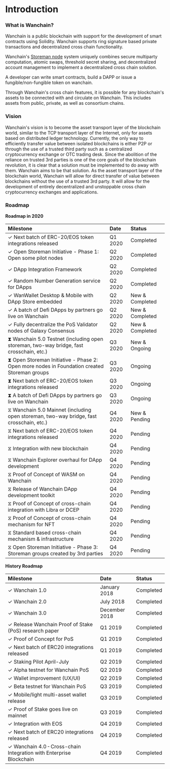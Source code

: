 # Introduction  

### What is Wanchain?
Wanchain is a public blockchain with support for the development of smart contracts using Solidity. Wanchain supports ring signature based private transactions and decentralized cross chain functionality.

Wanchain's [Storeman node](technology/storeman.md) system uniquely combines  secure multiparty computation, atomic swaps, threshold secret sharing, and decentralized account management to implement a decentralized cross chain solution.

A developer can write smart contracts, build a DAPP or issue a fungible/non-fungible token on wanchain. 

Through Wanchain's cross chain features, it is possible for any blockchain's assets to be connected with and circulate on Wanchain. This includes assets from public, private, as well as consortium chains.


### Vision

Wanchain's vision is to become the asset transport layer of the blockchain world, similar to the TCP transport layer of the Internet, only for assets based on distributed ledger technology. Currently, the only way to efficiently transfer value between isolated blockchains is either P2P or through the use of a trusted third party such as a centralized cryptocurrency exchange or OTC trading desk. Since the abolition of the reliance on trusted 3rd parties is one of the core goals of the blockchain revolution, it is clear that a solution must be implemented to do away with them. Wanchain aims to be that solution. As the asset transport layer of the blockchain world, Wanchain will allow for direct transfer of value between blockchains without the use of a trusted 3rd party. It will allow for the development of entirely decentralized and unstoppable cross chain cryptocurrency exchanges and applications. 

### Roadmap

**Roadmap in 2020**

| **Milestone**  |**Date**   |**Status** | 
|:---|:---|:---|
|✓ Next batch of ERC-20/EOS token integrations released | Q1 2020  | Completed| 
|✓ Open Storeman Initiative - Phase 1: Open some pilot nodes | Q2 2020  | Completed| 
|✓ DApp Integration Framework | Q2 2020  | Completed| 
|✓ Random Number Generation service for DApps | Q2 2020  | Completed| 
|✓ WanWallet Desktop & Mobile with DApp Store embedded | Q2 2020  | New & Completed| 
|✓ A batch of Defi DApps by partners go live on Wanchain | Q2 2020  | New & Completed| 
|✓ Fully decentralize the PoS Validator nodes of Galaxy Consensus| Q2 2020  | New & Completed| 
|⧗ Wanchain 5.0 Testnet (including open storeman, two-way bridge, fast crosschain, etc.) | Q3 2020  | New & Ongoing| 
|⧗ Open Storeman Initiative - Phase 2: Open more nodes in Foundation created Storeman groups | Q3 2020  | Ongoing| 
|⧗ Next batch of ERC-20/EOS token integrations released | Q3 2020  | Ongoing| 
|⧗ A batch of Defi DApps by partners go live on Wanchain | Q3 2020  | Ongoing| 
|⧖ Wanchain 5.0 Mainnet (including open storeman, two-way bridge, fast crosschain, etc.) | Q4 2020  | New & Pending| 
|⧖ Next batch of ERC-20/EOS token integrations released | Q4 2020  | Pending| 
|⧖ Integration with new blockchain | Q4 2020  | Pending|
|⧖ Wanchain Explorer overhaul for DApp development | Q4 2020  | Pending|
|⧖ Proof of Concept of WASM on Wanchain | Q4 2020  | Pending|
|⧖ Release of Wanchain DApp development toolkit | Q4 2020  | Pending|
|⧖ Proof of Concept of cross-chain integration with Libra or DCEP | Q4 2020  | Pending|
|⧖ Proof of Concept of cross-chain mechanism for NFT | Q4 2020  | Pending|
|⧖ Standard based cross-chain mechanism & infrastructure | Q4 2020  | Pending|
|⧖ Open Storeman Initiative - Phase 3: Storeman groups created by 3rd parties | Q4 2020  | Pending|

**History Roadmap**

| **Milestone**  |**Date**   |**Status** | 
|:---|:---|:---|
|✓ Wanchain 1.0 | January 2018 |  Completed |   
|✓ Wanchain 2.0 | July 2018  | Completed  |   
|✓ Wanchain 3.0 | December 2018  | Completed|   
|✓ Release Wanchain Proof of Stake (PoS) research paper |Q1 2019|Completed|   
|✓ Proof of Concept for PoS|Q1 2019|Completed|   
|✓ Next batch of ERC20 integrations released|Q1 2019|Completed|   
|✓ Staking Pilot April-July|Q2 2019|Completed|  
|✓ Alpha testnet for Wanchain PoS|Q2 2019|Completed| 
|✓ Wallet improvement (UX/UI)|Q2 2019|Completed| 
|✓ Beta testnet for Wanchain PoS|Q3 2019|Completed|
|✓ Mobile/light multi-asset wallet release|Q3 2019|Completed|
|✓ Proof of Stake goes live on mainnet|Q3 2019|Completed|
|✓ Integration with EOS |Q4 2019|Completed|
|✓ Next batch of ERC20 integrations released|Q4 2019|Completed|
|✓ Wanchain 4.0 - Cross-chain Integration with Enterprise Blockchain|Q4 2019|Completed| 

